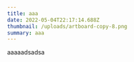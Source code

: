 ```yaml
---
title: aaa
date: 2022-05-04T22:17:14.688Z
thumbnail: /uploads/artboard-copy-8.png
summary: aaa
---
```

aaaaadsadsa
